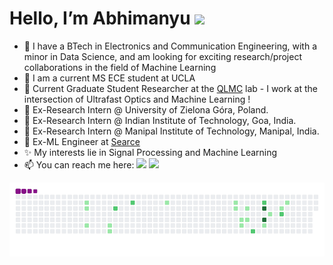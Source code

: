 <h1> Hello, I’m Abhimanyu <img src="https://raw.githubusercontent.com/MartinHeinz/MartinHeinz/master/wave.gif" width="30px"> </h1>

- 🤠 I have a BTech in Electronics and Communication Engineering, with a minor in Data Science, and am looking for exciting research/project collaborations in the field of Machine Learning
- 🤠 I am a current MS ECE student at UCLA
- 🥼 Current Graduate Student Researcher at the [QLMC](https://light-matter.seas.ucla.edu/) lab - I work at the intersection of Ultrafast Optics and Machine Learning !
- 🥼 Ex-Research Intern @ University of Zielona Góra, Poland.
- 🥼 Ex-Research Intern @ Indian Institute of Technology, Goa, India.
- 🥼 Ex-Research Intern @ Manipal Institute of Technology, Manipal, India.
- 💸 Ex-ML Engineer at [Searce](https://www.searce.com/) 
- ✨ My interests lie in Signal Processing and Machine Learning
- 📫 You can reach me here: <a href = "mailto:abhimanyuborthakur@gmail.com"><img src="https://img.shields.io/badge/-Gmail-%23333?style=for-the-badge&logo=gmail&logoColor=white" target="_blank"></a> <a href="https://www.linkedin.com/in/abhimanyu-borthakur-2a573b192/" target="_blank"><img src="https://img.shields.io/badge/-LinkedIn-%230077B5?style=for-the-badge&logo=linkedin&logoColor=white" target="_blank"></a>
 
![snakie gif](https://github.com/abhimanyu911/abhimanyu911/blob/output/github-contribution-grid-snake.gif)


<!--
<img align="center" src="https://github-readme-stats.vercel.app/api?username=abhimanyu911&title_color=000000&text_color=A245B4&hide=contribs" alt="Abhimanyu's GitHub stats"/>
-->



<!--
**abhimanyu911/abhimanyu911** is a ✨ _special_ ✨ repository because its `README.md` (this file) appears on your GitHub profile.
-->
